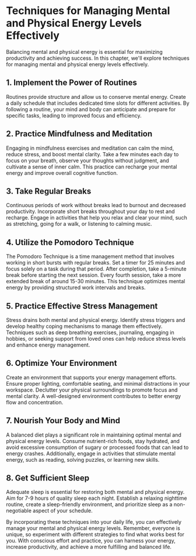 # Techniques for Managing Mental and Physical Energy Levels Effectively

Balancing mental and physical energy is essential for maximizing productivity and achieving success. In this chapter, we'll explore techniques for managing mental and physical energy levels effectively.

## 1\. **Implement the Power of Routines**

Routines provide structure and allow us to conserve mental energy. Create a daily schedule that includes dedicated time slots for different activities. By following a routine, your mind and body can anticipate and prepare for specific tasks, leading to improved focus and efficiency.

## 2\. **Practice Mindfulness and Meditation**

Engaging in mindfulness exercises and meditation can calm the mind, reduce stress, and boost mental clarity. Take a few minutes each day to focus on your breath, observe your thoughts without judgment, and cultivate a sense of inner calm. This practice can recharge your mental energy and improve overall cognitive function.

## 3\. **Take Regular Breaks**

Continuous periods of work without breaks lead to burnout and decreased productivity. Incorporate short breaks throughout your day to rest and recharge. Engage in activities that help you relax and clear your mind, such as stretching, going for a walk, or listening to calming music.

## 4\. **Utilize the Pomodoro Technique**

The Pomodoro Technique is a time management method that involves working in short bursts with regular breaks. Set a timer for 25 minutes and focus solely on a task during that period. After completion, take a 5-minute break before starting the next session. Every fourth session, take a more extended break of around 15-30 minutes. This technique optimizes mental energy by providing structured work intervals and breaks.

## 5\. **Practice Effective Stress Management**

Stress drains both mental and physical energy. Identify stress triggers and develop healthy coping mechanisms to manage them effectively. Techniques such as deep breathing exercises, journaling, engaging in hobbies, or seeking support from loved ones can help reduce stress levels and enhance energy management.

## 6\. **Optimize Your Environment**

Create an environment that supports your energy management efforts. Ensure proper lighting, comfortable seating, and minimal distractions in your workspace. Declutter your physical surroundings to promote focus and mental clarity. A well-designed environment contributes to better energy flow and concentration.

## 7\. **Nourish Your Body and Mind**

A balanced diet plays a significant role in maintaining optimal mental and physical energy levels. Consume nutrient-rich foods, stay hydrated, and avoid excessive consumption of sugary or processed foods that can lead to energy crashes. Additionally, engage in activities that stimulate mental energy, such as reading, solving puzzles, or learning new skills.

## 8\. **Get Sufficient Sleep**

Adequate sleep is essential for restoring both mental and physical energy. Aim for 7-9 hours of quality sleep each night. Establish a relaxing nighttime routine, create a sleep-friendly environment, and prioritize sleep as a non-negotiable aspect of your schedule.

By incorporating these techniques into your daily life, you can effectively manage your mental and physical energy levels. Remember, everyone is unique, so experiment with different strategies to find what works best for you. With conscious effort and practice, you can harness your energy, increase productivity, and achieve a more fulfilling and balanced life.
